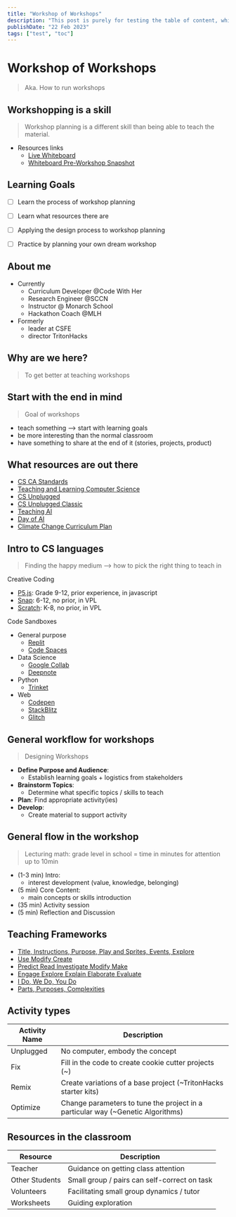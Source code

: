 ```yaml
---
title: "Workshop of Workshops"
description: "This post is purely for testing the table of content, which should not be rendered"
publishDate: "22 Feb 2023"
tags: ["test", "toc"]
---
```


# Workshop of Workshops
> Aka. How to run workshops

## Workshopping is a skill
> Workshop planning is a different skill than being able to teach the material.
- Resources links
	- [Live Whiteboard](https://www.tldraw.com/r/-2ggtj3eH4QGmev5p3eZi?v=-20,669,1584,1709&p=page)
	- [Whiteboard Pre-Workshop Snapshot](https://www.tldraw.com/s/v2_c_CfYxEGiAGTJKPxTN0YlNh?v=-377,410,2036,2196&p=page)


## Learning Goals
- [ ] Learn the process of workshop planning
- [ ] Learn what resources there are
- [ ] Applying the design process to workshop planning
- [ ] Practice by planning your own dream workshop


## About me
- Currently
	- Curriculum Developer @Code With Her
	- Research Engineer @SCCN
	- Instructor @ Monarch School
	- Hackathon Coach @MLH
- Formerly
	- leader at CSFE
	- director TritonHacks


## Why are we here?
> To get better at teaching workshops


## Start with the end in mind
> Goal of workshops
- teach something --> start with learning goals
- be more interesting than the normal classroom
- have something to share at the end of it (stories, projects, product)


## What resources are out there
- [CS CA Standards](https://csteachers.org/k12standards/)
- [Teaching and Learning Computer Science](https://textbooks.cs.ksu.edu/tlcs/)
- [CS Unplugged](https://www.csunplugged.org/en/)
- [CS Unplugged Classic](https://classic.csunplugged.org/)
- [Teaching AI](https://www.teachai.org/toolkit)
- [Day of AI](https://dayofai.org/curriculum/)
- [Climate Change Curriculum Plan](https://docs.google.com/document/d/1ks-CjG1B2MRMlXT2h-ZeCSTeMlnOuvG2qHJqplzBSJE/edit?usp=drivesdk)


## Intro to CS languages
> Finding the happy medium --> how to pick the right thing to teach in

Creative Coding
- [P5.js](https://p5js.org/): Grade 9-12, prior experience, in javascript
- [Snap](https://snap.berkeley.edu/): 6-12, no prior, in VPL
- [Scratch](https://scratch.mit.edu/): K-8, no prior, in VPL

Code Sandboxes
- General purpose
	- [Replit]()
	- [Code Spaces]()
- Data Science
	- [Google Collab]()
	- [Deepnote]()
- Python
	- [Trinket](https://trinket.io/python)
- Web
	- [Codepen]()
	- [StackBlitz]()
	- [Glitch]()


## General workflow for workshops
> Designing Workshops
- **Define Purpose and Audience**: 
	- Establish learning goals + logistics from stakeholders
- **Brainstorm Topics**: 
	- Determine what specific topics / skills to teach
- **Plan**: Find appropriate activity(ies)
- **Develop**: 
	- Create material to support activity


## General flow in the workshop
> Lecturing math: grade level in school = time in minutes for attention up to 10min
- (1-3 min) Intro: 
	- interest development (value, knowledge, belonging)
- (5 min) Core Content: 
	- main concepts or skills introduction
- (35 min) Activity session
- (5 min) Reflection and Discussion


## Teaching Frameworks
- [Title, Instructions, Purpose, Play and Sprites, Events, Explore](https://textbooks.cs.ksu.edu/tlcs/3-teaching-cs/06-tipp-and-see/)
- [Use Modify Create](https://textbooks.cs.ksu.edu/tlcs/3-teaching-cs/05-use-modify-create/)
- [Predict Read Investigate Modify Make](https://www.cambridge.org/gb/education/blog/2023/07/18/downloadable-primm-lesson-plan-and-ideas/)
- [Engage Explore Explain Elaborate Evaluate](https://www.hmhco.com/blog/5e-instructional-model)
- [I Do, We Do, You Do](https://explaineverything.com/blog/inspiring-educators/how-to-master-the-i-do-we-do-you-do-model-approach-to-teaching/)
- [Parts, Purposes, Complexities](https://pz.harvard.edu/sites/default/files/AbD_PPC.pdf)

## Activity types
| Activity Name | Description |
| --- | --- |
| Unplugged | No computer, embody the concept |
| Fix | Fill in the code to create cookie cutter projects (~) |
| Remix | Create variations of a base project (~TritonHacks starter kits) |
| Optimize | Change parameters to tune the project in a particular way (~Genetic Algorithms) |

## Resources in the classroom
| Resource | Description |
| --- | --- |
| Teacher | Guidance on getting class attention |
| Other Students | Small group / pairs can self-correct on task |
| Volunteers | Facilitating small group dynamics / tutor |
| Worksheets | Guiding exploration |